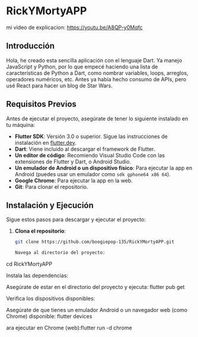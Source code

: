 # RickYMortyAPP 
mi video de explicacion: https://youtu.be/A8QP-y0Mqfc

## Introducción
Hola, he creado esta sencilla aplicación con el lenguaje Dart. Ya manejo JavaScript y Python, por lo que empecé haciendo una lista de características de Python a Dart, como nombrar variables, loops, arreglos, operadores numéricos, etc. Antes ya había hecho consumo de APIs, pero usé React para hacer un blog de Star Wars.

## Requisitos Previos
Antes de ejecutar el proyecto, asegúrate de tener lo siguiente instalado en tu máquina:
- **Flutter SDK**: Versión 3.0 o superior. Sigue las instrucciones de instalación en [flutter.dev](https://flutter.dev/docs/get-started/install).
- **Dart**: Viene incluido al descargar el framework de Flutter.
- **Un editor de código**: Recomiendo Visual Studio Code con las extensiones de Flutter y Dart, o Android Studio.
- **Un emulador de Android o un dispositivo físico**: Para ejecutar la app en Android (puedes usar un emulador como `sdk gphone64 x86 64`).
- **Google Chrome**: Para ejecutar la app en la web.
- **Git**: Para clonar el repositorio.

## Instalación y Ejecución
Sigue estos pasos para descargar y ejecutar el proyecto:

1. **Clona el repositorio**:
   ```bash
   git clone https://github.com/boogiepop-135/RickYMortyAPP.git

   Navega al directorio del proyecto:

cd RickYMortyAPP

Instala las dependencias:

Asegúrate de estar en el directorio del proyecto y ejecuta: flutter pub get

Verifica los dispositivos disponibles:

Asegúrate de que tienes un emulador Android o un navegador web (como Chrome) disponible: flutter devices

ara ejecutar en Chrome (web):flutter run -d chrome

